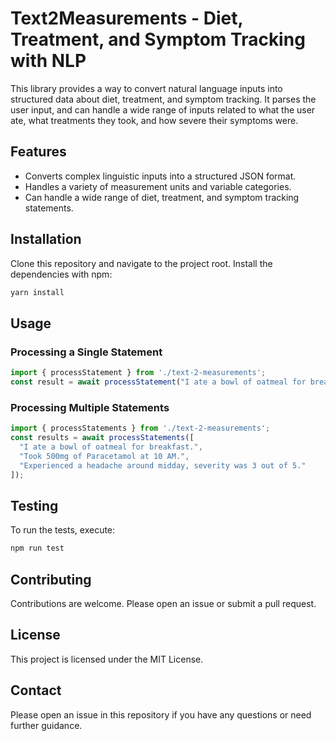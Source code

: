 # Text2Measurements - Diet, Treatment, and Symptom Tracking with NLP

This library provides a way to convert natural language inputs into structured data about diet, treatment, and symptom tracking. It parses the user input, and can handle a wide range of inputs related to what the user ate, what treatments they took, and how severe their symptoms were.

## Features

- Converts complex linguistic inputs into a structured JSON format.
- Handles a variety of measurement units and variable categories.
- Can handle a wide range of diet, treatment, and symptom tracking statements.

## Installation

Clone this repository and navigate to the project root. Install the dependencies with npm:

```bash
yarn install
```

## Usage

### Processing a Single Statement

```typescript
import { processStatement } from './text-2-measurements';
const result = await processStatement("I ate a bowl of oatmeal for breakfast.");
```

### Processing Multiple Statements

```typescript
import { processStatements } from './text-2-measurements';
const results = await processStatements([
  "I ate a bowl of oatmeal for breakfast.",
  "Took 500mg of Paracetamol at 10 AM.",
  "Experienced a headache around midday, severity was 3 out of 5."
]);
```

## Testing

To run the tests, execute:

```bash
npm run test
```

## Contributing

Contributions are welcome. Please open an issue or submit a pull request.

## License

This project is licensed under the MIT License.

## Contact

Please open an issue in this repository if you have any questions or need further guidance.
